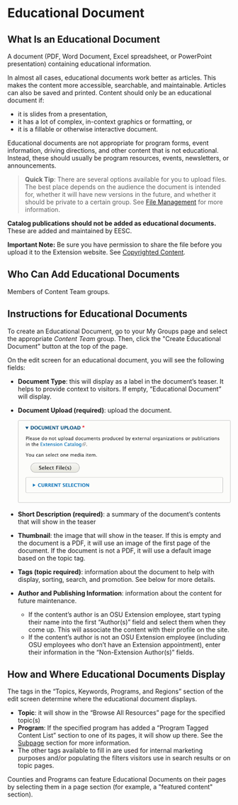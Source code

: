 # Educational Document

## What Is an Educational Document

A document (PDF, Word Document, Excel spreadsheet, or PowerPoint presentation) containing educational information.

In almost all cases, educational documents work better as articles. This makes the content more accessible, searchable, and maintainable. Articles can also be saved and printed. Content should only be an educational document if:

  - it is slides from a presentation,
  - it has a lot of complex, in-context graphics or formatting, or
  - it is a fillable or otherwise interactive document.

Educational documents are not appropriate for program forms, event information, driving directions, and other content that is not educational. Instead, these should usually be program resources, events, newsletters, or announcements.

> **Quick Tip**: There are several options available for you to upload files. The best place depends on the audience the document is intended for, whether it will have new versions in the future, and whether it should be private to a certain group. See [File Management](../content-requirements.md#file-management) for more information.

**Catalog publications should not be added as educational documents.** These are added and maintained by EESC.

**Important Note:** Be sure you have permission to share the file before you upload it to the Extension website. See [Copyrighted Content](../content-requirements.md#copyrighted-content).

## Who Can Add Educational Documents

Members of Content Team groups.

## Instructions for Educational Documents

To create an Educational Document, go to your My Groups page and select the appropriate *Content Team* group. Then, click the "Create Educational Document" button at the top of the page.

On the edit screen for an educational document, you will see the following fields:

  - **Document Type**: this will display as a label in the document’s teaser. It helps to provide context to visitors. If empty, “Educational Document” will display.
  - **Document Upload (required)**: upload the document.

    ![Document Upload Screenshot](../images/document-upload.png)

  - **Short Description (required)**: a summary of the document’s contents that will show in the teaser
  - **Thumbnail**: the image that will show in the teaser. If this is empty and the document is a PDF, it will use an image of the first page of the document. If the document is not a PDF, it will use a default image based on the topic tag.
  - **Tags (topic required)**: information about the document to help with display, sorting, search, and promotion. See below for more details.
  - **Author and Publishing Information**: information about the content for future maintenance.
    - If the content’s author is an OSU Extension employee, start typing their name into the first “Author(s)” field and select them when they come up. This will associate the content with their profile on the site.
    - If the content’s author is not an OSU Extension employee (including OSU employees who don’t have an Extension appointment), enter their information in the “Non-Extension Author(s)” fields.

## How and Where Educational Documents Display

The tags in the “Topics, Keywords, Programs, and Regions” section of the edit screen determine where the educational document displays.

  - **Topic**: it will show in the “Browse All Resources” page for the specified topic(s)
  - **Program**: If the specified program has added a “Program Tagged Content List” section to one of its pages, it will show up there. See the [Subpage](#subpage) section for more information.
  - The other tags available to fill in are used for internal marketing purposes and/or populating the filters visitors use in search results or on topic pages.

Counties and Programs can feature Educational Documents on their pages by selecting them in a page section (for example, a "featured content" section).
